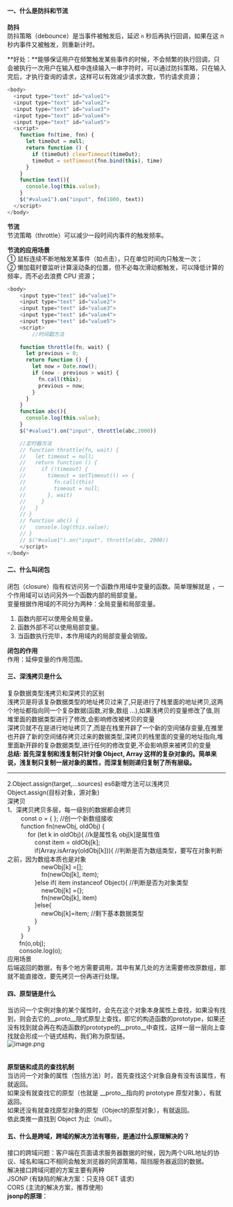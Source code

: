 <a name="7PTDR"></a>
#### 一、什么是防抖和节流
**防抖**<br />防抖策略（debounce）是当事件被触发后，延迟 `n` 秒后再执行回调，如果在这 n 秒内事件又被触发，则重新计时。

**好处：**能够保证用户在频繁触发某些事件的时候，不会频繁的执行回调，只会被执行一次用户在输入框中连续输入一串字符时，可以通过防抖策略，只在输入完后，才执行查询的请求，这样可以有效减少请求次数，节约请求资源；
```javascript
<body>
  <input type="text" id="value1">
  <input type="text" id="value2">
  <input type="text" id="value3">
  <input type="text" id="value4">
  <input type="text" id="value5">
  <script>
    function fn(time, fnn) {
      let timeOut = null;
      return function () {
        if (timeOut) clearTimeout(timeOut);
        timeOut = setTimeout(fnn.bind(this), time)
      }
    }
    function text(){
      console.log(this.value);
    }
    $("#value1").on("input", fn(1000, text))
  </script>
</body>
```
**节流**<br />节流策略（throttle）可以减少一段时间内事件的触发频率。

**节流的应用场景**<br />① 鼠标连续不断地触发某事件（如点击），只在单位时间内只触发一次；<br />② 懒加载时要监听计算滚动条的位置，但不必每次滑动都触发，可以降低计算的频率，而不必去浪费 CPU 资源；
```javascript
<body>
    <input type="text" id="value1">
    <input type="text" id="value2">
    <input type="text" id="value3">
    <input type="text" id="value4">
    <input type="text" id="value5">
    <script>
        //时间戳方法
      
    function throttle(fn, wait) {
      let previous = 0;
      return function () {
        let now = Date.now();
        if (now - previous > wait) {
          fn.call(this);
          previous = now;
        }
      }
    }
    function abc(){
      console.log(this.value);
    }
    $("#value1").on("input", throttle(abc,2000))

    //定时器方法
    // function throttle(fn, wait) {
    //   let timeout = null;
    //   return function () {
    //     if (!timeout) {
    //       timeout = setTimeout(() => {
    //         fn.call(this)
    //         timeout = null;
    //       }, wait)
    //     }
    //   }
    // }
    // function abc() {
    //   console.log(this.value);
    // }
    // $("#value1").on("input", throttle(abc, 2000))
    </script>
</body>
```
<a name="MqMjp"></a>
#### 二、什么叫闭包
闭包（closure）指有权访问另一个函数作用域中变量的函数。简单理解就是 ，一个作用域可以访问另外一个函数内部的局部变量。 <br />变量根据作用域的不同分为两种：全局变量和局部变量。

1. 函数内部可以使用全局变量。
1. 函数外部不可以使用局部变量。
1. 当函数执行完毕，本作用域内的局部变量会销毁。

**闭包的作用**<br />作用：延伸变量的作用范围。
<a name="xxZ4d"></a>
#### 三、深浅拷贝是什么
复杂数据类型浅拷贝和深拷贝的区别<br />浅拷贝是将该复杂数据类型的地址拷贝过来了,只是进行了栈里面的地址拷贝,这两个地址都指向同一个复杂数据(函数,对象,数组 ...),如果浅拷贝的变量修改了值,则堆里面的数据类型进行了修改,会影响修改被拷贝的变量<br />深拷贝就不在是进行地址拷贝了,而是在栈里开辟了一个新的空间储存变量,在推里也开辟了新的空间储存拷贝过来的数据类型,深拷贝的栈里面的变量的地址指向,堆里面新开辟的复杂数据类型,进行任何的修改变更,不会影响原来被拷贝的变量<br />**总结: 首先深复制和浅复制只针对像 Object, Array 这样的复杂对象的。简单来说，浅复制只复制一层对象的属性，而深复制则递归复制了所有层级。**

---

2.Object.assign(target,...sources)    es6新增方法可以浅拷贝<br />   Object.assign(目标对象，源对象)<br />深拷贝<br />1、深拷贝拷贝多层，每一级别的数据都会拷贝<br />        const o = { };   //创一个新数组接收<br />        function fn(newObj, oldObj) {<br />            for (let k in oldObj){   //k是属性名  obj[k]是属性值<br />                const item = oldObj[k];<br />                if(Array.isArray(oldObj[k])){  //判断是否为数组类型，要写在对象判断之前，因为数组本质也是对象<br />                    newObj[k] =[];<br />                    fn(newObj[k], item);<br />                }else if( item instanceof Object){  //判断是否为对象类型<br />                    newObj[k] ={};<br />                    fn(newObj[k], item)<br />                }else{<br />                    newObj[k]=item;  //剩下基本数据类型<br />                }<br />            }<br />        }<br />       fn(o,obj);<br />       console.log(o);<br />应用场景<br />后端返回的数据，有多个地方需要调用，其中有某几处的方法需要修改原数组，那就不能直接改，要先拷贝一份再进行处理。
<a name="dTi6D"></a>
#### 四、原型链是什么<br />
当访问一个实例对象的某个属性时，会先在这个对象本身属性上查找，如果没有找到，则会去它的__proto__隐式原型上查找，即它的构造函数的prototype，如果还没有找到就会再在构造函数的prototype的__proto__中查找，这样一层一层向上查找就会形成一个链式结构，我们称为原型链。<br />![image.png](https://cdn.nlark.com/yuque/0/2021/png/12526667/1611719015646-e27ee5dd-2773-44c6-ba56-bc34c0a4770a.png#align=left&display=inline&height=403&margin=%5Bobject%20Object%5D&name=image.png&originHeight=403&originWidth=778&size=54493&status=done&style=none&width=778)<br />
<br />
<br />**原型链和成员的查找机制**<br />当访问一个对象的属性（包括方法）时，首先查找这个对象自身有没有该属性，有就返回。<br />如果没有就查找它的原型（也就是 __proto__指向的 prototype 原型对象），有就返回。<br />如果还没有就查找原型对象的原型（Object的原型对象），有就返回。<br />依此类推一直找到 Object 为止（null）。

<a name="pLIrU"></a>
#### 五、什么是跨域，跨域的解决方法有哪些，是通过什么原理解决的？
接口的跨域问题：客户端在页面请求服务器数据的时候，因为两个URL地址的协议、域名和端口不相同会触发浏览器的同源策略，阻挡服务器返回的数据。<br />解决接口跨域问题的方案主要有两种<br />JSONP  (有缺陷的解决方案：只支持 GET 请求)<br />CORS  (主流的解决方案，推荐使用)<br />**jsonp的原理**： <script> 标签不受浏览器同源策略的影响，可以通过 <script>标签的src 属性，请求非同源的 js 脚本。因此，JSONP 的实现原理，就是通过 <script> 标签的 src 属性，请求跨域的数据接口，并通过**函数调用**的形式，接收跨域接口响应回来的数据。<br />**CORS 的原理**：CORS (跨域资源共享) 由一系列 HTTP 响应头组成，就可以**解除浏览器端的跨域访问限制**<br />CORS 主要在服务器端进行配置。客户端浏览器无须做任何额外的配置，即可请求开启了 CORS 的接口<br />
<br />

<a name="jdAje"></a>
#### 六、什么叫前后端分离，什么叫前后端不分离？前后端分离的优缺点
**前后端不分离**：服务器发送给客户端的 `HTML` 页面，是在**服务器通过字符串的拼接动态生成的**。<br />**前后端分离**：前后端分离的开发模式，**依赖于 Ajax 技术的广泛应用**。简而言之，前后端分离的 Web 开发模式，就是**后端只负责提供 API 接口，前端使用 Ajax 调用接口**的开发模式。<br />**前后端不分离**的优点

   - **前端耗时少**。因为服务器端负责动态生成 HTML 内容，浏览器只需要直接渲染页面即可。尤其是移动端，更省电<br />
   - **有利于SEO**。因为服务器端响应的是完整的 HTML 页面内容，所以爬虫更容易爬取获得信息，更有利于SEO<br />

**前后端不分离**的缺点

   - **占用服务器端资源**。即服务器端完成 HTML 页面内容的拼接，如果请求较多，会对服务器造成一定的访问压力<br />
   - **不利于前后端分离，开发效率低**。使用服务器端渲染，则无法进行分工合作，尤其对于前端复杂度高的项目，不利于项目高效开发<br />

**前后端分离**的优点

   - **开发体验好**。前端专注于 UI 页面的开发，后端专注于api 的开发，且前端有更多的选择性<br />
   - **用户体验好**。Ajax 技术的广泛应用，极大的提高了用户的体验，可以轻松实现页面的局部刷新<br />
   - **减轻了服务器端的渲染压力**。因为页面最终是在每个用户的浏览器中生成的<br />

**前后端分离**的缺点

   - **不利于 SEO**。因为完整的 HTML 页面需要在客户端动态拼接完成，所以爬虫对无法爬取页面的有效信息。（解决方案：利用 Vue、React 等前端框架的 **SSR** 技术能够很好的解决 SEO 问题！）<br />



<a name="reuTG"></a>
#### 七、你是怎么为你们公司做seo优化的？seo是什么？
SEO，这个词从宽泛的意义上讲，也叫 SEO优化，也叫网站优化，也叫搜索引擎优化<br />SEO，称是：Search Engine Optimization，中文为搜索引擎优化<br />指通过采用易于搜索引擎索引的合理手段，使网站各项基本要素适合搜索引擎的检索原则并且对用户更友好（Search Engine Friendly），从而更容易被搜索引擎收录及优先排序从属SEO,从而为网站带来流量。<br />怎么为公司做seo优化<br />**站内结构优化**：合理规划站点结构：站内扁平化结构、主导航、副导航、面包屑导航。详情页结构的设置：最新文章、推荐文章、热门文章、增加文章的相关性，以及方便搜索引擎蜘蛛根据链接抓取更多的内容;

**网站代码优化**<br />　　Robots.txt搜素引擎协议<br />　　404引导页和301重定向的设置<br />　　图片Alt和title属性标签<br />　　网页三要素TDK属性标签关键词<br />　　网页JS文件和CSS文件合并<br />　　网页html代码要有层级关系<br />　　网页html代码不能包含超过3个DIV层级的盒子<br />　　“H”属性标签中的关键字<br />　　网站XML和HTML地图<br />　　外链要加nofollow属性标签

**关键词布局**<br />　　关键词的布局也是很重要的，这里就给大家仔细讲解一把怎么布局关键词吧，首先，就是要挑选关键词了，具体的步骤是(1、确定核心关键词 2、核心关键词的长尾词拓展 3、模拟用户搜索行为及特征设计关键词 4、研究竞争对手布局的关键词)<br />　　网页的关键词优化先后顺序分别是详情页>专题页>栏目页>网站首页，因为，按照这样从大到小的范围来来布局网站关键词的好处，是可以把关键词布局成一张网把网站给罩住，这样可以使得网站的各个页面关键词更加匹配，从而，排名更好。<br />　　(2)专题页：一般布局热门关键词，具体方法【a、热门关键词 b、为热点关键词制作专题 c、关键词相关信息的聚合 d、辅以文章内链导入链接】<br />　　(3)栏目页：一般布局副关键词<br />　　(4)网站首页：一般情况下，网站首页的关键词布局都是把最重要的核心关键词放1个，在加1个副词和网站品牌词就可以了，网站首页关键词的布局这里建议(1、切记一定不能把关键词堆积在首页 2、而且，每个网页布局的关键词合理数目一般为3-5个<br />![](https://cdn.nlark.com/yuque/0/2021/jpeg/12526667/1615034544815-90cd5456-ed2c-4d54-9007-30bb60ac9025.jpeg#align=left&display=inline&height=379&margin=%5Bobject%20Object%5D&originHeight=379&originWidth=500&size=0&status=done&style=none&width=500)

**网站内容建设**<br />　　(1)网站内容来源<br />　　网站的内容最好是原创的内容了，因为，搜索引擎自从出了“星火计划”之后，对于站点坚持更新原创文章的排名会有显著的提升，所以，网站内容来源一定最好是原创的内容<br />　　(2)内容细节优化;<br />　　标题的营销型写法、长尾关键词的布局;<br />　　详情页URL路径标准化，可用中文或是拼音代替，不可太长，层级不能过深<br />　　内容里适当增加锚文本，应该在第一次出现关键词作为锚文本;<br />　　内容一定要进行排版，段落分明，层次清晰，语句通顺<br />　　图片Alt属性标签一定要记得写上<br />　　H标签要合理地运用。<br />　　(3)内链优化策略<br />　　一定要控制文章内部链接的数量，而且，链接的指向页面的相关性一定要强，并且，内链一定要用绝对路径等，<br />　　(4)相关注意事项<br />　　文章内容一定不能是大量采集而来的内容，因为，这样采集而来的是低质量的垃圾内容，而且，要注意有规律地更新文章，编辑发布文章的时候记得要做好锚文本链接，以及长尾关键词的拓展。

<a name="6F9rB"></a>
#### 八、首屏渲染
<a name="jdwx3"></a>
#### 九、说说你对this的理解，call,apply,bind 三者改变this指向有什么不同
this 是一个关键字，它代表函数运行时，自动生成的一个内部对象，只能在函数 内部使用。 1.作为纯粹的函数调用 this 指向全局对象 2.作为对象的方法调用 this 指向调用对象 3.作为构造函数被调用 this 指向新的对象（new 会改变 this 的指向） 4.apply 调用 this 指向 apply 方法的第一个参数
